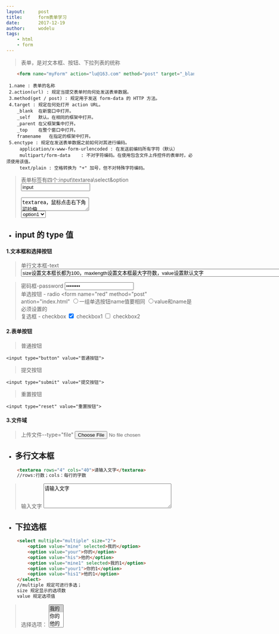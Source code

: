 ```yaml
---
layout:		post
title:		form表单学习
date:		2017-12-19
author:		wodelu
tags:
    - html 
    - form
---
```


> 表单，是对文本框、按钮、下拉列表的统称

```html
	<form name="myForm" action="lu@163.com" method="post" target="_blank" enctype="multipart/form-data"></form>
```

	 1.name : 表单的名称
	 2.action(url) : 规定当提交表单时向何处发送表单数据。
	 3.method(get / post) : 规定用于发送 form-data 的 HTTP 方法。
	 4.target : 规定在何处打开 action URL。
	    _blank	在新窗口中打开。
	    _self	默认。在相同的框架中打开。
	    _parent	在父框架集中打开。
	    _top	在整个窗口中打开。
	    framename	在指定的框架中打开。
	 5.enctype : 规定在发送表单数据之前如何对其进行编码。
		 application/x-www-form-urlencoded : 在发送前编码所有字符（默认）
		 multipart/form-data	: 不对字符编码。在使用包含文件上传控件的表单时，必须使用该值。
		 text/plain : 空格转换为 "+" 加号，但不对特殊字符编码。

> 表单标签有四个:input\textarea\select&option 
	<br>
	<input value="input"><br><br>
	<textarea>textarea，鼠标点击右下角可拉伸</textarea><br>
	<select>
		<option>option1</option>
		<option>option2</option>
	</select><br>

- ## input 的 type 值

#### 1.文本框和选择按钮

> 单行文本框-text
	<input type="text" value="size设置文本框长都为100，maxlength设置文本框最大字符数，value设置默认文字" size="100" maxlength="10"><br>

> 密码框-password
	<input type="password" value="password"><br>
> 单选按钮 - radio
	<form name="red" method="post" antion="index.html"
		<input type="radio" name="danxuan" value="val1">一组单选按钮name值要相同
		<input type="radio" name="danxuan" value="val2">value和name是必须设置的
	</form>
	<br>
> 复选框 - checkbox
	<input type="checkbox" id="check1" checked>
		<label for="check1">checkbox1</label>
	<input type="checkbox" id="check2">
		<label for="check2">checkbox2</label><br>

#### 2.表单按钮

> 普通按钮

	<input type="button" value="普通按钮">

> 提交按钮

	<input type="submit" value="提交按钮">

> 重置按钮

	<input type="reset" value="重置按钮">

#### 3.文件域
> 上传文件--type="file"
	<input type="file">

- ## 多行文本框

```html
	<textarea rows="4" cols="40">请输入文字</textarea>
	//rows:行数；cols：每行的字数
```

> 输入文字
	<textarea rows="4" cols="40">请输入文字</textarea>

- ## 下拉选框

```html
	<select multiple="multiple" size="2">
		<option value="mine" selected>我的</option>
		<option value="your">你的</option>
		<option value="his">他的</option>
		<option value="mine1" selected>我的1</option>
		<option value="your1">你的1</option>
		<option value="his1">他的1</option>
	</select>
	//multiple 规定可进行多选；
	size 规定显示的选项数
	value 规定选项值
```
>选择选项：
	<select multiple="multiple" size="3">
		<option value="mine" selected>我的</option>
		<option value="your">你的</option>
		<option value="his">他的</option>
		<option value="mine1" selected>我的1</option>
		<option value="your1">你的1</option>
		<option value="his1">他的1</option>
	</select>
